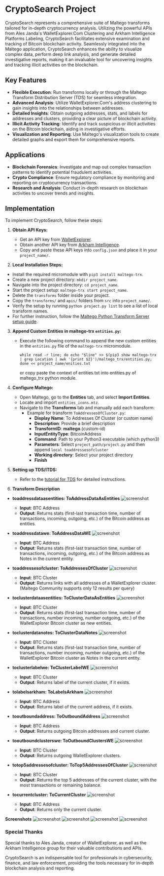 # CryptoSearch Project

CryptoSearch represents a comprehensive suite of Maltego transforms tailored for in-depth cryptocurrency analysis. Utilizing the powerful APIs from Ales Janda's WalletExplorer.Com Clustering and Arkham Intelligence Platforms Labeling, CryptoSearch facilitates extensive examination and tracking of Bitcoin blockchain activity. Seamlessly integrated into the Maltego application, CryptoSearch enhances the ability to visualize complex data, perform deep link analysis, and generate detailed investigative reports, making it an invaluable tool for uncovering insights and tracking illicit activities on the blockchain.


## Key Features

- **Flexible Execution**: Run transforms locally or through the Maltego Transform Distribution Server (TDS) for seamless integration.
- **Advanced Analysis**: Utilize WalletExplorer.Com's address clustering to gain insights into the relationships between addresses.
- **Detailed Insights**: Obtain outgoing addresses, stats, and labels for addresses and clusters, providing a clear picture of blockchain activity.
- **Illicit Activity Tracking**: Identify and track suspicious or illicit activities on the Bitcoin blockchain, aiding in investigative efforts.
- **Visualization and Reporting**: Use Maltego's visualization tools to create detailed graphs and export them for comprehensive reports.

## Applications

- **Blockchain Forensics**: Investigate and map out complex transaction patterns to identify potential fraudulent activities.
- **Crypto Compliance**: Ensure regulatory compliance by monitoring and reporting on cryptocurrency transactions.
- **Research and Analysis**: Conduct in-depth research on blockchain activities to uncover trends and insights.

## Implementation

To implement CryptoSearch, follow these steps:

1. **Obtain API Keys:**
   - Get an API key from [WalletExplorer](https://www.walletexplorer.com/info).
   - Obtain another API key from [Arkham Intelligence](https://codex.arkhamintelligence.com/arkham-api).
   - Copy and paste these API keys into `config.json` and place it in your `project_name/`.

2.  **Local Installation Steps:**
   - Install the required micromodule with `pip3 install maltego-trx`.
   - Create a new project directory: `mkdir project_name`.
   - Navigate into the project directory: `cd project_name`.
   - Start the project setup: `maltego-trx start project_name`.
   - Delete the `transforms` folder inside your project.
   - Copy the `transforms/` and `apis/` folders from `src` into `project_name/`.
   - Verify the setup by running `python project.py list` to see a list of local transform names.
   - For further instruction, follow the [Maltego Python Transform Server setup guide](https://docs.maltego.com/support/solutions/articles/15000015758-writing-transforms).

3. **Append Custom Entities in maltego-trx `entities.py`:**
   - Execute the following command to append the new custom entities in the `entities.py` file of the `maltego-trx` micromodule.
     
     ```while read -r line; do echo "$line" >> $(pip3 show maltego-trx | grep Location | awk '{print $2}')/maltego_trx/entities.py; done << project_name/enities.txt```

     or copy paste the context of entities.txt into entities.py of maltego_trx python module.
     
5. **Configure Maltego:**
   - Open Maltego, go to the **Entities** tab, and select **Import Entities**.
   - Locate and import `entities_icons.mtz`.
   - Navigate to the **Transforms** tab and manually add each transform:
     - Example for transform `ToAddressesOfCluster.py`:
       - **Display Name**: To Addresses Of Cluster (or custom name)
       - **Description**: Provide a brief description
       - **TransformID**: **maltego**.(custom-id)
       - **InputEntityType**: BitcoinAddress
       - **Command**: Path to your Python3 executable (which python3)
       - **Parameters**: Select `project_path/project.py` and then append `local toaddressesofcluster`
       - **Working directory**: Select your project directory
       - **Finish**

6. **Setting up TDS/ITDS:**
   - Refer to the [tutorial for TDS](https://docs.maltego.com/support/solutions/articles/15000017584-setup-python-transform-server-using-trx-gunicorn#start-a-new-project-0-1) for detailed instructions.


7. **Transform Description**

- **toaddressdataasentities: ToAddressDataAsEntities**
  ![screenshot](img/ToAddressDataAsEntities.png)
  - **Input**: BTC Address
  - **Output**: Returns stats (first-last transaction time, number of transactions, incoming, outgoing, etc.) of the Bitcoin address as entities.

- **toaddressdatawe: ToAddressDataWE**
  ![screenshot](img/ToAddressDataWE.png)
  - **Input**: BTC Address
  - **Output**: Returns stats (first-last transaction time, number of transactions, incoming, outgoing, etc.) of the Bitcoin address as Notes in the current entity.

- **toaddressesofcluster: ToAddressesOfCluster**
  ![screenshot](img/ToAddressesOfCluster.png)
  - **Input**: BTC Cluster
  - **Output**: Returns links with all addresses of a WalletExplorer cluster. (Maltego Community supports only 12 results per query)

- **toclusterdataasentities: ToClusterDataAsEntities**
  ![screenshot](img/ToClusterDataAsEntities.png)
  - **Input**: BTC Cluster
  - **Output**: Returns stats (first-last transaction time, number of transactions, number incoming, number outgoing, etc.) of the WalletExplorer Bitcoin cluster as new entities.

- **toclusterdatanotes: ToClusterDataNotes**
  ![screenshot](img/ToClusterDataNotes.png)
  - **Input**: BTC Cluster
  - **Output**: Returns stats (first-last transaction time, number of transactions, number incoming, number outgoing, etc.) of the WalletExplorer Bitcoin cluster as Notes in the current entity.

- **toclusterlabelwe: ToClusterLabelWE**
  ![screenshot](img/ToClusterLabelWE.png)
  - **Input**: BTC Cluster
  - **Output**: Returns label of the current cluster, if it exists.

- **tolabelsarkham: ToLabelsArkham**
  ![screenshot](img/ToLabelsArkham.png)
  - **Input**: BTC Address
  - **Output**: Returns label of the current address, if it exists.

- **tooutboundaddress: ToOutboundAddress**
  ![screenshot](img/ToOutboundAddress.png)
  - **Input**: BTC Address
  - **Output**: Returns outgoing Bitcoin addresses and current cluster.

- **tooutboundclusterswe: ToOutboundClustersWE**
  ![screenshot](img/ToOutboundClustersWE.png)
  - **Input**: BTC Cluster
  - **Output**: Returns outgoing WalletExplorer clusters.

- **totop5addressesofcluster: ToTop5AddressesOfCluster**
  ![screenshot](img/ToTop5AddressesOfCluster.png)
  - **Input**: BTC Cluster
  - **Output**: Returns the top 5 addresses of the current cluster, with the most transactions or remaining balance.
    
- **tocurrentcluster: ToCurrentCluster**
  ![screenshot](img/ToOutboundAddress.png)
  - **Input**: BTC Address
  - **Output**: Returns only the current cluster.

**Screenshots**
![screenshot](img/analysis1.png)
![screenshot](img/analysis2.png)
![screenshot](img/analysis3.png)
![screenshot](img/analysis4.png)
### Special Thanks

Special thanks to Ales Janda, creator of WalletExplorer, as well as the Arkham Intelligence group for their valuable contributions and APIs.

CryptoSearch is an indispensable tool for professionals in cybersecurity, finance, and law enforcement, providing the tools necessary for in-depth blockchain analysis and reporting.

